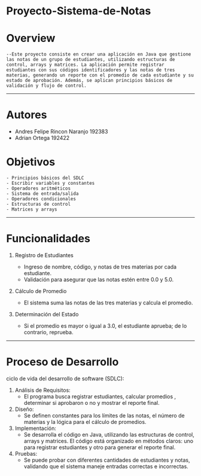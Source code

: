 # Proyecto-Sistema-de-Notas

# Overview

    --Este proyecto consiste en crear una aplicación en Java que gestione las notas de un grupo de estudiantes, utilizando estructuras de control, arrays y matrices. La aplicación permite registrar estudiantes con sus códigos identificadores y las notas de tres materias, generando un reporte con el promedio de cada estudiante y su estado de aprobación. Además, se aplican principios básicos de validación y flujo de control.

---

# Autores

- Andres Felipe Rincon Naranjo 192383
- Adrian Ortega 192422

# Objetivos
    - Principios básicos del SDLC
    - Escribir variables y constantes
    - Operadores aritméticos
    - Sistema de entrada/salida
    - Operadores condicionales
    - Estructuras de control
    - Matrices y arrays

---

# Funcionalidades
    
1. Registro de Estudiantes

    - Ingreso de nombre, código, y notas de tres materias por cada estudiante.
    - Validación para asegurar que las notas estén entre 0.0 y 5.0.

2. Cálculo de Promedio

    - El sistema suma las notas de las tres materias y calcula el promedio.

3. Determinación del Estado

    - Si el promedio es mayor o igual a 3.0, el estudiante aprueba; de lo contrario, reprueba.

---

# Proceso de Desarrollo
ciclo de vida del desarrollo de software (SDLC):

1. Análisis de Requisitos:
    - El programa busca registrar estudiantes, calcular promedios , determinar si aprobaron o no y mostrar el reporte final.
2. Diseño:
    - Se definen constantes para los límites de las notas, el número de materias y la lógica para el cálculo de promedios.
3. Implementación:
    - Se desarrolla el código en Java, utilizando las estructuras de control, arrays y matrices. El código está organizado en métodos claros: uno para registrar estudiantes y otro para generar el reporte final.
4. Pruebas:
    - Se puede probar con diferentes cantidades de estudiantes y notas, validando que el sistema maneje entradas correctas e incorrectas.
